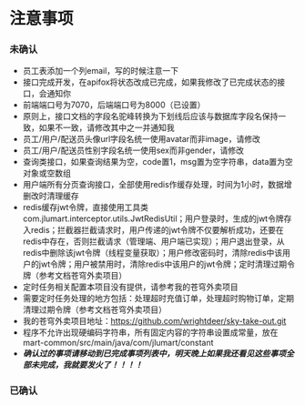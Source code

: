 # 注意事项
### 未确认
- 员工表添加一个列email，写的时候注意一下
- 接口完成开发，在apifox将状态改成已完成，如果我修改了已完成状态的接口，会通知你
- 前端端口号为7070，后端端口号为8000（已设置）
- 原则上，接口文档的字段名驼峰转换为下划线后应该与数据库字段名保持一致，如果不一致，请修改其中之一并通知我
- 员工/用户/配送员头像url字段名统一使用avatar而非image，请修改
- 员工/用户/配送员性别字段名统一使用sex而非gender，请修改
- 查询类接口，如果查询结果为空，code置1，msg置为空字符串，data置为空对象或空数组
- 用户端所有分页查询接口，全部使用redis作缓存处理，时间为1小时，数据增删改时清理缓存
- redis缓存jwt令牌，直接使用工具类com.jlumart.interceptor.utils.JwtRedisUtil；用户登录时，生成的jwt令牌存入redis；拦截器拦截请求时，用户传递的jwt令牌不仅要解析成功，还要在redis中存在，否则拦截请求（管理端、用户端已实现）；用户退出登录，从redis中删除该jwt令牌（线程变量获取）；用户修改密码时，清除redis中该用户的jwt令牌；用户被禁用时，清除redis中该用户的jwt令牌；定时清理过期令牌（参考文档苍穹外卖项目）
- 定时任务相关配置本项目没有提供，请参考我的苍穹外卖项目
- 需要定时任务处理的地方包括：处理超时充值订单，处理超时购物订单，定期清理过期令牌（参考文档苍穹外卖项目）
- 我的苍穹外卖项目地址：https://github.com/wrightdeer/sky-take-out.git
- 程序不允许出现硬编码字符串，所有固定内容的字符串设置成常量，放在mart-common/src/main/java/com/jlumart/constant
- **_确认过的事项请移动到已完成事项列表中，明天晚上如果我还看见这些事项全部未完成，我就要发火了！！！！_**
### 已确认